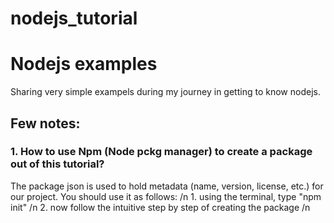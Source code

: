 # nodejs_tutorial
# Nodejs examples

Sharing very simple exampels during my journey in getting to know nodejs.

## Few notes:
### 1. How to use Npm (Node pckg manager) to create a package out of this tutorial?
The package json is used to hold metadata (name, version, license, etc.) for our project.
You should use it as follows: /n
    1. using the terminal, type "npm init" /n
    2. now follow the intuitive step by step of creating the package /n
